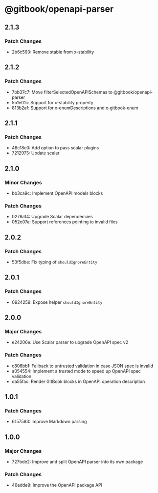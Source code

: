 # @gitbook/openapi-parser

## 2.1.3

### Patch Changes

- 2b6c593: Remove stable from x-stability

## 2.1.2

### Patch Changes

- 7bb37c7: Move filterSelectedOpenAPISchemas to @gitbook/openapi-parser
- 5b1e01c: Support for x-stability property
- 813b2af: Support for x-enumDescriptions and x-gitbook-enum

## 2.1.1

### Patch Changes

- 48c18c0: Add option to pass scalar plugins
- 7212973: Update scalar

## 2.1.0

### Minor Changes

- bb3ca9c: Implement OpenAPI models blocks

### Patch Changes

- 0278a14: Upgrade Scalar dependencies
- 052e07a: Support references pointing to invalid files

## 2.0.2

### Patch Changes

- 53f5dbe: Fix typing of `shouldIgnoreEntity`

## 2.0.1

### Patch Changes

- 0924259: Expose helper `shouldIgnoreEntity`

## 2.0.0

### Major Changes

- e24206e: Use Scalar parser to upgrade OpenAPI spec v2

### Patch Changes

- c808bb1: Fallback to untrusted validation in case JSON spec is invalid
- a054554: Implement a trusted mode to speed up OpenAPI spec validation
- da55fac: Render GitBook blocks in OpenAPI operation description

## 1.0.1

### Patch Changes

- 6157583: Improve Markdown parsing

## 1.0.0

### Major Changes

- 727bde2: Improve and split OpenAPI parser into its own package

### Patch Changes

- 46edde9: Improve the OpenAPI package API
